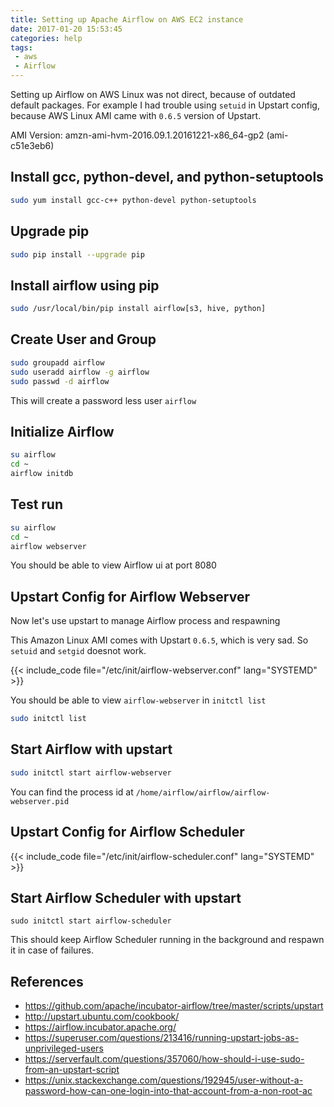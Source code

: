 ```yaml
---
title: Setting up Apache Airflow on AWS EC2 instance
date: 2017-01-20 15:53:45
categories: help
tags:
 - aws
 - Airflow
---
```


Setting up Airflow on AWS Linux was not direct, because of outdated default packages. For example I had trouble using `setuid` in Upstart config, because AWS Linux AMI came with `0.6.5` version of Upstart.

AMI Version: amzn-ami-hvm-2016.09.1.20161221-x86_64-gp2 (ami-c51e3eb6)

## Install gcc, python-devel, and python-setuptools

``` sh
sudo yum install gcc-c++ python-devel python-setuptools
```

## Upgrade pip

``` sh
sudo pip install --upgrade pip
```

## Install airflow using pip

``` sh
sudo /usr/local/bin/pip install airflow[s3, hive, python]
```

## Create User and Group

``` sh
sudo groupadd airflow
sudo useradd airflow -g airflow
sudo passwd -d airflow
```

This will create a password less user `airflow`

## Initialize Airflow

``` sh
su airflow
cd ~
airflow initdb
```

## Test run

``` sh
su airflow
cd ~
airflow webserver
```

You should be able to view Airflow ui at port 8080

## Upstart Config for Airflow Webserver

Now let's use upstart to manage Airflow process and respawning

This Amazon Linux AMI comes with Upstart `0.6.5`, which is very sad. So `setuid` and `setgid` doesnot work.

{{< include_code file="/etc/init/airflow-webserver.conf" lang="SYSTEMD" >}}

You should be able to view `airflow-webserver` in `initctl list`

``` sh
sudo initctl list
```

## Start Airflow with upstart

``` sh
sudo initctl start airflow-webserver
```

You can find the process id at `/home/airflow/airflow/airflow-webserver.pid`

## Upstart Config for Airflow Scheduler

{{< include_code file="/etc/init/airflow-scheduler.conf" lang="SYSTEMD" >}}

## Start Airflow Scheduler with upstart

```
sudo initctl start airflow-scheduler
```

This should keep Airflow Scheduler running in the background and respawn it in case of failures.

## References

- https://github.com/apache/incubator-airflow/tree/master/scripts/upstart
- http://upstart.ubuntu.com/cookbook/
- https://airflow.incubator.apache.org/
- https://superuser.com/questions/213416/running-upstart-jobs-as-unprivileged-users
- https://serverfault.com/questions/357060/how-should-i-use-sudo-from-an-upstart-script
- https://unix.stackexchange.com/questions/192945/user-without-a-password-how-can-one-login-into-that-account-from-a-non-root-ac
